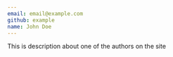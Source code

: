 ```yaml
---
email: email@example.com
github: example
name: John Doe
---
```


This is description about one of the authors on the site
